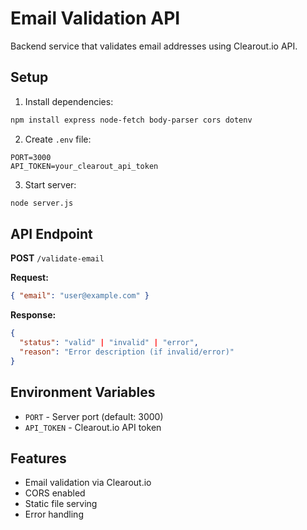 # Email Validation API

Backend service that validates email addresses using Clearout.io API.

## Setup

1. Install dependencies:
```bash
npm install express node-fetch body-parser cors dotenv
```

2. Create `.env` file:
```
PORT=3000
API_TOKEN=your_clearout_api_token
```

3. Start server:
```bash
node server.js
```

## API Endpoint

**POST** `/validate-email`

**Request:**
```json
{ "email": "user@example.com" }
```

**Response:**
```json
{
  "status": "valid" | "invalid" | "error",
  "reason": "Error description (if invalid/error)"
}
```

## Environment Variables

- `PORT` - Server port (default: 3000)
- `API_TOKEN` - Clearout.io API token

## Features

- Email validation via Clearout.io
- CORS enabled
- Static file serving
- Error handling